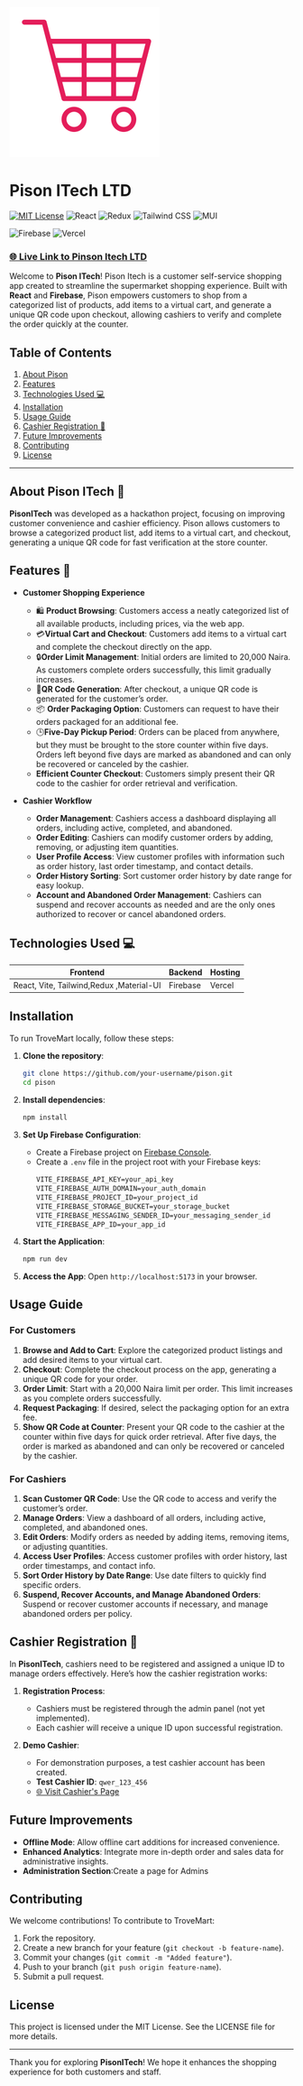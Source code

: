 
![Pison Logo](src/assets/trove.svg)

# Pison ITech LTD

[![MIT License](https://img.shields.io/badge/License-MIT-blue.svg)](LICENSE)
![React](https://img.shields.io/badge/Frontend-React-blue)
![Redux](https://img.shields.io/badge/State-Redux-purple)
![Tailwind CSS](https://img.shields.io/badge/Styling-Tailwind%20CSS-06B6D4)
![MUI](https://img.shields.io/badge/UI-Material--UI-0081CB)

![Firebase](https://img.shields.io/badge/Backend-Firebase-orange)
![Vercel](https://img.shields.io/badge/Hosting-Vercel-black)


### [🌐 Live Link to Pinson Itech LTD](https:)

Welcome to **Pison ITech**! Pison Itech is a customer self-service shopping app created to streamline the supermarket shopping experience. Built with **React** and **Firebase**, Pison empowers customers to shop from a categorized list of products, add items to a virtual cart, and generate a unique QR code upon checkout, allowing cashiers to verify and complete the order quickly at the counter.

## Table of Contents
1. [About Pison](#about-Pison-ITech-🛒)
2. [Features](#features-🚀)
3. [Technologies Used 💻](#technologies-used-💻)
4. [Installation](#installation)
5. [Usage Guide](#usage-guide)
6. [Cashier Registration 🧾](#cashier-registration-🧾)
7. [Future Improvements](#future-improvements)
8. [Contributing](#contributing)
9. [License](#license)

---

## About Pison ITech 🛒

**PisonITech** was developed as a hackathon project, focusing on improving customer convenience and cashier efficiency. Pison allows customers to browse a categorized product list, add items to a virtual cart, and checkout, generating a unique QR code for fast verification at the store counter.

## Features 🚀

- **Customer Shopping Experience**
  - 🛍️ **Product Browsing**: Customers access a neatly categorized list of all available products, including prices, via the web app.
  -  💳**Virtual Cart and Checkout**: Customers add items to a virtual cart and complete the checkout directly on the app.
  -   🔒**Order Limit Management**: Initial orders are limited to 20,000 Naira. As customers complete orders successfully, this limit gradually increases.
  -    🧾**QR Code Generation**: After checkout, a unique QR code is generated for the customer’s order.
  - 📦 **Order Packaging Option**: Customers can request to have their orders packaged for an additional fee.
  -  🕒**Five-Day Pickup Period**: Orders can be placed from anywhere, but they must be brought to the store counter within five days. Orders left beyond five days are marked as abandoned and can only be recovered or canceled by the cashier.
  - **Efficient Counter Checkout**: Customers simply present their QR code to the cashier for order retrieval and verification.
 
  


- **Cashier Workflow**
  - **Order Management**: Cashiers access a dashboard displaying all orders, including active, completed, and abandoned.
  - **Order Editing**: Cashiers can modify customer orders by adding, removing, or adjusting item quantities.
  - **User Profile Access**: View customer profiles with information such as order history, last order timestamp, and contact details.
  - **Order History Sorting**: Sort customer order history by date range for easy lookup.
  - **Account and Abandoned Order Management**: Cashiers can suspend and recover accounts as needed and are the only ones authorized to recover or cancel abandoned orders.


## Technologies Used 💻

| Frontend                                   | Backend   | Hosting |
| ------------------------------------------ | --------- | ------- |
| React, Vite, Tailwind,Redux ,Material-UI   | Firebase  | Vercel  |


## Installation

To run TroveMart locally, follow these steps:

1. **Clone the repository**:
   ```bash
   git clone https://github.com/your-username/pison.git
   cd pison
   ```

2. **Install dependencies**:
   ```bash
   npm install
   ```

3. **Set Up Firebase Configuration**:
   - Create a Firebase project on [Firebase Console](https://console.firebase.google.com/).
   - Create a `.env` file in the project root with your Firebase keys:
     ```plaintext
     VITE_FIREBASE_API_KEY=your_api_key
     VITE_FIREBASE_AUTH_DOMAIN=your_auth_domain
     VITE_FIREBASE_PROJECT_ID=your_project_id
     VITE_FIREBASE_STORAGE_BUCKET=your_storage_bucket
     VITE_FIREBASE_MESSAGING_SENDER_ID=your_messaging_sender_id
     VITE_FIREBASE_APP_ID=your_app_id
     ```

4. **Start the Application**:
   ```bash
   npm run dev
   ```

5. **Access the App**:
   Open `http://localhost:5173` in your browser.

## Usage Guide

### For Customers
1. **Browse and Add to Cart**: Explore the categorized product listings and add desired items to your virtual cart.
2. **Checkout**: Complete the checkout process on the app, generating a unique QR code for your order.
3. **Order Limit**: Start with a 20,000 Naira limit per order. This limit increases as you complete orders successfully.
4. **Request Packaging**: If desired, select the packaging option for an extra fee.
5. **Show QR Code at Counter**: Present your QR code to the cashier at the counter within five days for quick order retrieval. After five days, the order is marked as abandoned and can only be recovered or canceled by the cashier.

### For Cashiers
1. **Scan Customer QR Code**: Use the QR code to access and verify the customer’s order.
2. **Manage Orders**: View a dashboard of all orders, including active, completed, and abandoned ones.
3. **Edit Orders**: Modify orders as needed by adding items, removing items, or adjusting quantities.
4. **Access User Profiles**: Access customer profiles with order history, last order timestamps, and contact info.
5. **Sort Order History by Date Range**: Use date filters to quickly find specific orders.
6. **Suspend, Recover Accounts, and Manage Abandoned Orders**: Suspend or recover customer accounts if necessary, and manage abandoned orders per policy.

## Cashier Registration 🧾

In **PisonITech**, cashiers need to be registered and assigned a unique ID to manage orders effectively. Here’s how the cashier registration works:

1. **Registration Process**: 
   - Cashiers must be registered through the admin panel (not yet implemented).
   - Each cashier will receive a unique ID upon successful registration.

2. **Demo Cashier**:
   - For demonstration purposes, a test cashier account has been created.
   - **Test Cashier ID**: `qwer_123_456`
   - [🌐 Visit Cashier's Page](https://pison.vercel.app/C-A-S-H-I-E-R)

     
## Future Improvements

- **Offline Mode**: Allow offline cart additions for increased convenience.
- **Enhanced Analytics**: Integrate more in-depth order and sales data for administrative insights.
- **Administration Section**:Create a page for Admins

## Contributing

We welcome contributions! To contribute to TroveMart:
1. Fork the repository.
2. Create a new branch for your feature (`git checkout -b feature-name`).
3. Commit your changes (`git commit -m "Added feature"`).
4. Push to your branch (`git push origin feature-name`).
5. Submit a pull request.

## License

This project is licensed under the MIT License. See the LICENSE file for more details.

---

Thank you for exploring **PisonITech**! We hope it enhances the shopping experience for both customers and staff.
